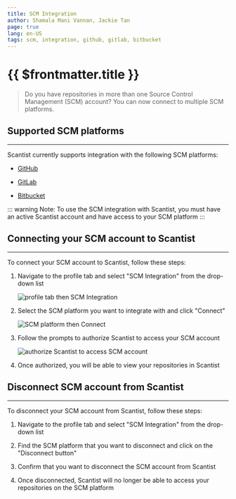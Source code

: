 ```yaml
---
title: SCM Integration
author: Shamala Mani Vannan, Jackie Tan
page: true
lang: en-US
tags: scm, integration, github, gitlab, bitbucket
---
```


<ClientOnly>

# {{ $frontmatter.title }}

> Do you have repositories in more than one Source Control Management (SCM) account? You can now connect to multiple SCM platforms.

## Supported SCM platforms

<hr class="thick" />

Scantist currently supports integration with the following SCM platforms:

- [GitHub](https://github.com)

- [GitLab](https://gitlab.com)

- [Bitbucket](https://bitbucket.org)

::: warning Note:
To use the SCM integration with Scantist, you must have an active Scantist account and have access to your SCM platform
:::

## Connecting your SCM account to Scantist

<hr class="thick" />

To connect your SCM account to Scantist, follow these steps:

1. Navigate to the profile tab and select "SCM Integration" from the drop-down list

   ![profile tab then SCM Integration](/images/Get-Started/SCM-Integration-1.png)

2. Select the SCM platform you want to integrate with and click "Connect"

   ![SCM platform then Connect](/images/Get-Started/SCM-Integration-2.png)

3. Follow the prompts to authorize Scantist to access your SCM account

   ![authorize Scantist to access SCM account](/images/Get-Started/SCM-Integration-3.png)

4. Once authorized, you will be able to view your repositories in Scantist

## Disconnect SCM account from Scantist

<hr class="thick" />

To disconnect your SCM account from Scantist, follow these steps:

1. Navigate to the profile tab and select "SCM Integration" from the drop-down list

2. Find the SCM platform that you want to disconnect and click on the "Disconnect button"

3. Confirm that you want to disconnect the SCM account from Scantist

4. Once disconnected, Scantist will no longer be able to access your repositories on the SCM platform

</ClientOnly>
